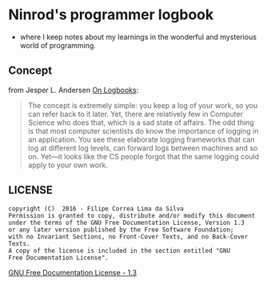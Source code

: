 # Ninrod's programmer logbook

* where I keep notes about my learnings in the wonderful and mysterious world of programming.

## Concept

from Jesper L. Andersen [On Logbooks](https://medium.com/@jlouis666/on-logbooks-e2380ab2f8f0#.2rox21s7w):

> The concept is extremely simple: you keep a log of your work, so you can refer back to it later.
> Yet, there are relatively few in Computer Science who does that, which is a sad state of affairs.
> The odd thing is that most computer scientists do know the importance of logging in an application. You see these elaborate logging frameworks that can log at different log levels, can forward logs between machines and so on. Yet—it looks like the CS people forgot that the same logging could apply to your own work.

LICENSE
---------

    copyright (C)  2016 - Filipe Correa Lima da Silva
    Permission is granted to copy, distribute and/or modify this document
    under the terms of the GNU Free Documentation License, Version 1.3
    or any later version published by the Free Software Foundation;
    with no Invariant Sections, no Front-Cover Texts, and no Back-Cover Texts.
    A copy of the license is included in the section entitled "GNU
    Free Documentation License".

[GNU Free Documentation License - 1.3](https://www.gnu.org/licenses/fdl.html#addendum)
